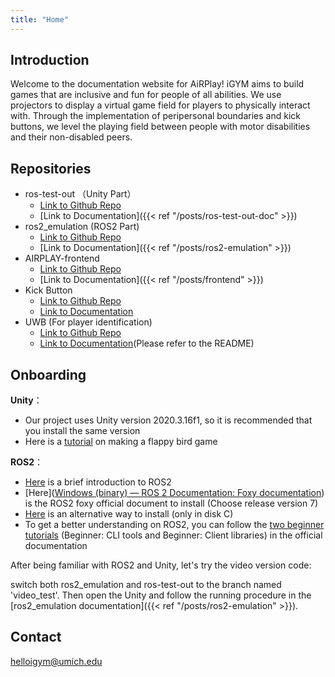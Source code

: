 ```yaml
---
title: "Home"
---
```

## Introduction 

Welcome to the documentation website for AiRPlay! iGYM aims to build games that are inclusive and fun for people of all abilities. We use projectors to display a virtual game field for players to physically interact with. Through the implementation of peripersonal boundaries and kick buttons, we level the playing field between people with motor disabilities and their non-disabled peers.

## Repositories
* ros-test-out （Unity Part）
    * [Link to Github Repo](https://github.com/IGYMAIRPLAY/ros-test-out)
    * [Link to Documentation]({{< ref "/posts/ros-test-out-doc" >}})
* ros2_emulation (ROS2 Part)
    * [Link to Github Repo](https://github.com/IGYMAIRPLAY/ros2_emulation)
    * [Link to Documentation]({{< ref "/posts/ros2-emulation" >}})
* AIRPLAY-frontend
    * [Link to Github Repo](https://github.com/IGYMAIRPLAY/AIRPLAY-frontend)
    * [Link to Documentation]({{< ref "/posts/frontend" >}})
* Kick Button
    * [Link to Github Repo](https://github.com/IGYMAIRPLAY/Airplay_KickButton)
    * [Link to Documentation](https://github.com/IGYMAIRPLAY/Airplay_KickButton)
* UWB (For player identification)
    * [Link to Github Repo](https://github.com/IGYMAIRPLAY/UWB)
    * [Link to Documentation](https://github.com/IGYMAIRPLAY/UWB)(Please refer to the README)



## Onboarding

**Unity**：

- Our project uses Unity version 2020.3.16f1, so it is recommended that you install the same version
- Here is a [tutorial](https://www.youtube.com/watch?v=XtQMytORBmM) on making a flappy bird game

**ROS2**：

- [Here](https://www.youtube.com/watch?v=7TVWlADXwRw) is a brief introduction to ROS2
- [Here]([Windows (binary) — ROS 2 Documentation: Foxy documentation](https://docs.ros.org/en/foxy/Installation/Windows-Install-Binary.html))  is the ROS2 foxy official document to install (Choose release version 7)
- [Here](https://ms-iot.github.io/ROSOnWindows/GettingStarted/SetupRos2.html) is an alternative way to install (only in disk C) 
- To get a better understanding on ROS2, you can follow the [two beginner tutorials](https://docs.ros.org/en/foxy/Tutorials.html) (Beginner: CLI tools and Beginner: Client libraries) in the official documentation

After being familiar with ROS2 and Unity, let's try the video version code:

switch both ros2_emulation and ros-test-out to the branch named 'video_test'.  Then open the Unity and follow the running procedure in the [ros2_emulation documentation]({{< ref "/posts/ros2-emulation" >}}). 

## Contact 
helloigym@umich.edu

